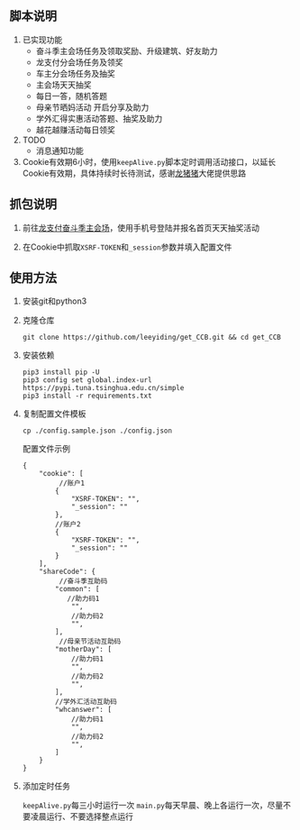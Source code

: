 ## 脚本说明

1. 已实现功能
   * 奋斗季主会场任务及领取奖励、升级建筑、好友助力
   * 龙支付分会场任务及领奖
   * 车主分会场任务及抽奖
   * 主会场天天抽奖
   * 每日一答，随机答题
   * 母亲节晒妈活动 开启分享及助力
   * 学外汇得实惠活动答题、抽奖及助力
   * 越花越赚活动每日领奖
2. TODO
   * 消息通知功能
3. Cookie有效期6小时，使用`keepAlive.py`脚本定时调用活动接口，以延长Cookie有效期，具体持续时长待测试，感谢[龙猪猪](https://github.com/nianyuguai)大佬提供思路

## 抓包说明

1. 前往[龙支付奋斗季主会场](https://fission-events.ccbft.com/a/91/lPYNjdmN?u=37ff922b-ba7b-4fb0-b6f9-c28042297b75)，使用手机号登陆并报名首页天天抽奖活动

2. 在Cookie中抓取`XSRF-TOKEN`和`_session`参数并填入配置文件

## 使用方法

1. 安装git和python3

2. 克隆仓库

   ```
   git clone https://github.com/leeyiding/get_CCB.git && cd get_CCB
   ```

3. 安装依赖

   ```
   pip3 install pip -U
   pip3 config set global.index-url https://pypi.tuna.tsinghua.edu.cn/simple
   pip3 install -r requirements.txt
   ```

4. 复制配置文件模板

   ```
   cp ./config.sample.json ./config.json
   ```

   配置文件示例

   ```
   {
       "cookie": [
    		//账户1   
           {
               "XSRF-TOKEN": "",
               "_session": ""
           },
           //账户2
           {
               "XSRF-TOKEN": "",
               "_session": ""
           }
       ],
       "shareCode": {
            //奋斗季互助码   
           "common": [
              //助力码1
               "",
               //助力码2
               "",
           ],
            //母亲节活动互助码   
           "motherDay": [
               //助力码1
               "",
               //助力码2
               "",
           ],
           //学外汇活动互助码   
           "whcanswer": [
               //助力码1
               "",
               //助力码2
               "",
           ]
       }
   }
   ```

5. 添加定时任务

   `keepAlive.py`每三小时运行一次
   `main.py`每天早晨、晚上各运行一次，尽量不要凌晨运行、不要选择整点运行



